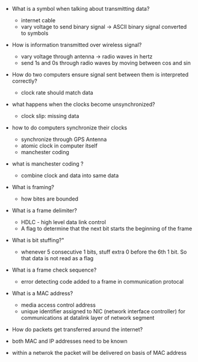 - What is a symbol when talking about transmitting data?
  - internet cable
  - vary voltage to send binary signal -> ASCII binary signal converted to symbols
- How is information transmitted over wireless signal?
  - vary voltage through antenna -> radio waves in hertz 
  - send 1s and 0s through radio waves by moving between cos and sin 
- How do two computers ensure signal sent between them is interpreted correctly?
  - clock rate should match data 
- what happens when the clocks become unsynchronized?
  - clock slip: missing data 
- how to do computers synchronize their clocks
  - synchronize through GPS Antenna 
  - atomic clock in computer itself 
  - manchester coding 
- what is manchester coding ?
  - combine clock and data into same data 

- What is framing?
  - how bites are bounded 
- What is a frame delimiter?
  - HDLC - high level data link control 
  - A flag to determine that the next bit starts the beginning of the frame 
- What is bit stuffing?"
  - whenever 5 consecutive 1 bits, stuff extra 0 before the 6th 1 bit. So that data is not read as a flag 

- What is a frame check sequence?
  - error detecting code added to a frame in communication protocal 

- What is a MAC address?
  - media access control address 
  - unique identifier assigned to NIC (network interface controller) for communications at datalink layer of network segment 

-  How do packets get transferred around the internet?
  - both MAC and IP addresses need to be known 
  - within a netwrok the packet will be delivered on basis of MAC address 